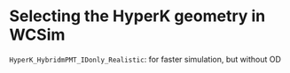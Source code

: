 # Selecting the HyperK geometry in WCSim

```HyperK_HybridmPMT_IDonly_Realistic```: for faster simulation, but without OD